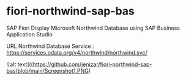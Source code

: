 # fiori-northwind-sap-bas
SAP Fiori Display Microsoft Northwind Database using SAP Business Application Studio

URL Northwind Database Service : https://services.odata.org/v4/northwind/northwind.svc/

![alt text]((https://github.com/jenizar/fiori-northwind-sap-bas/blob/main/Screenshot1.PNG)
